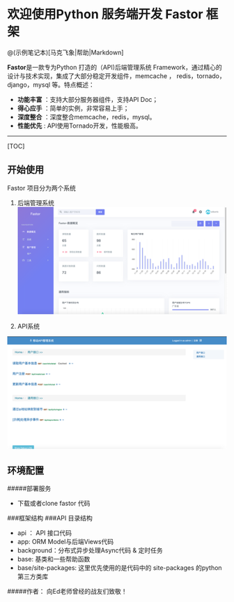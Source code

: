 # 欢迎使用Python 服务端开发 Fastor 框架

@(示例笔记本)[马克飞象|帮助|Markdown]

**Fastor**是一款专为Python 打造的（API)后端管理系统 Framework，通过精心的设计与技术实现，集成了大部分稳定开发组件，memcache ， redis，tornado，django，mysql 等。特点概述：
 
- **功能丰富** ：支持大部分服务器组件，支持API Doc；
- **得心应手** ：简单的实例，非常容易上手；
- **深度整合** ：深度整合memcache，redis，mysql。
- **性能优先** :  API使用Tornado开发，性能极高。


-------------------

[TOC]

## 开始使用
Fastor 项目分为两个系统
1. 后端管理系统
![Alt text](./doc/system.png)

2. API系统

![Alt text](./doc/api.png)



## 环境配置
#####部署服务
- 下载或者clone fastor 代码

###框架结构
###API 目录结构
- api ： API 接口代码
- app:   ORM Model与后端Views代码
- background：分布式异步处理Async代码 & 定时任务
- base:  基类和一些帮助函数
- base/site-packages: 这里优先使用的是代码中的 site-packages 的python第三方类库


#####作者： 向Ed老师曾经的战友们致敬！

